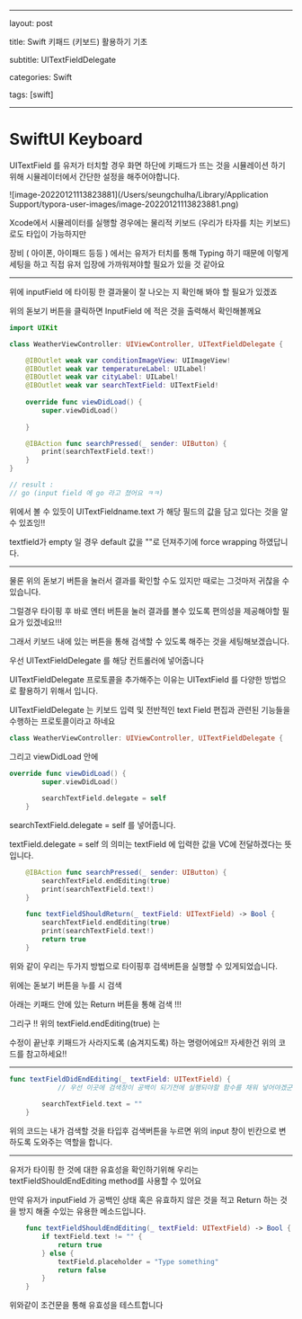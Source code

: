 

---







layout: post







title: Swift 키패드 (키보드) 활용하기 기초







subtitle: UITextFieldDelegate







categories: Swift







tags: [swift]







---

# SwiftUI Keyboard

UITextField 를 유저가 터치할 경우 화면 하단에 키패드가 뜨는 것을 시뮬레이션 하기 위해 시뮬레이터에서 간단한 설정을 해주어야합니다.

![image-20220121113823881](/Users/seungchulha/Library/Application Support/typora-user-images/image-20220121113823881.png)



Xcode에서 시뮬레이터를 실행할 경우에는 물리적 키보드 (우리가 타자를 치는 키보드) 로도 타입이 가능하지만

장비 ( 아이폰, 아이패드 등등 ) 에서는 유저가 터치를 통해 Typing 하기 때문에 이렇게 세팅을 하고 직접 유저 입장에 가까워져야할 필요가 있을 것 같아요



<hr>

위에 inputField 에 타이핑 한 결과물이 잘 나오는 지 확인해 봐야 할 필요가 있겠죠

위의 돋보기 버튼을 클릭하면 InputField 에 적은 것을 출력해서 확인해볼께요

```swift
import UIKit

class WeatherViewController: UIViewController, UITextFieldDelegate {

    @IBOutlet weak var conditionImageView: UIImageView!
    @IBOutlet weak var temperatureLabel: UILabel!
    @IBOutlet weak var cityLabel: UILabel!
    @IBOutlet weak var searchTextField: UITextField!
    
    override func viewDidLoad() {
        super.viewDidLoad()
        
    }

    @IBAction func searchPressed(_ sender: UIButton) {
        print(searchTextField.text!)
    }
}

// result : 
// go (input field 에 go 라고 쳤어요 ㅋㅋ) 
```



위에서 볼 수 있듯이 UITextFieldname.text 가 해당 필드의 값을 담고 있다는 것을 알 수 있죠잉!!

textfield가 empty 일 경우 default 값을 ""로 던져주기에 force wrapping 하였답니다.



<hr>

물론 위의 돋보기 버튼을 눌러서 결과를 확인할 수도 있지만 때로는 그것마저 귀찮을 수 있습니다.

그럴경우 타이핑 후 바로 엔터 버튼을 눌러 결과를 볼수 있도록 편의성을 제공해야할 필요가 있겠네요!!!

그래서 키보드 내에 있는 버튼을 통해 검색할 수 있도록 해주는 것을 세팅해보겠습니다.



우선 UITextFieldDelegate 를 해당 컨트롤러에 넣어줍니다

UITextFieldDelegate 프로토콜을 추가해주는 이유는 UITextField 를 다양한 방법으로 활용하기 위해서 입니다.

UITextFieldDelegate 는 키보드 입력 및 전반적인 text Field 편집과 관련된 기능들을 수행하는 프로토콜이라고 하네요

```swift
class WeatherViewController: UIViewController, UITextFieldDelegate {
```



그리고 viewDidLoad 안에 

```swift
override func viewDidLoad() {
        super.viewDidLoad()
        
        searchTextField.delegate = self
    }
```

searchTextField.delegate = self 를 넣어줍니다.

textField.delegate = self 의 의미는 textField 에 입력한 값을 VC에 전달하겠다는 뜻입니다.

```swift
    @IBAction func searchPressed(_ sender: UIButton) {
        searchTextField.endEditing(true)
        print(searchTextField.text!)
    }
    
    func textFieldShouldReturn(_ textField: UITextField) -> Bool {
        searchTextField.endEditing(true)
        print(searchTextField.text!)
        return true
    }
```

위와 같이 우리는 두가지 방법으로 타이핑후 검색버튼을 실행할 수 있게되었습니다.

위에는 돋보기 버튼을 누를 시 검색

아래는 키패드 안에 있는 Return 버튼을 통해 검색 !!!



그리구 !! 위의 textField.endEditing(true) 는

수정이 끝난후 키패드가 사라지도록 (숨겨지도록) 하는 명령어에요!! 자세한건 위의 코드를 참고하세요!!

<hr>

```swift
func textFieldDidEndEditing(_ textField: UITextField) {
  			// 우선 이곳에 검색창이 공백이 되기전에 실행되야할 함수를 채워 넣어야겠군용!!!
  
        searchTextField.text = ""
    }
```

위의 코드는 내가 검색할 것을 타입후 검색버튼을 누르면 위의 input 창이 빈칸으로 변하도록 도와주는 역할을 합니다.



<hr>

유저가 타이핑 한 것에 대한 유효성을 확인하기위해 우리는 textFieldShouldEndEditing method를 사용할 수 있어요

만약 유저가 inputField 가 공백인 상태 혹은 유효하지 않은 것을 적고 Return 하는 것을 방지 해줄 수있는 유용한 메소드입니다.

```swift
    func textFieldShouldEndEditing(_ textField: UITextField) -> Bool {
        if textField.text != "" {
            return true
        } else {
            textField.placeholder = "Type something"
            return false
        }
    }
```

위와같이 조건문을 통해 유효성을 테스트합니다